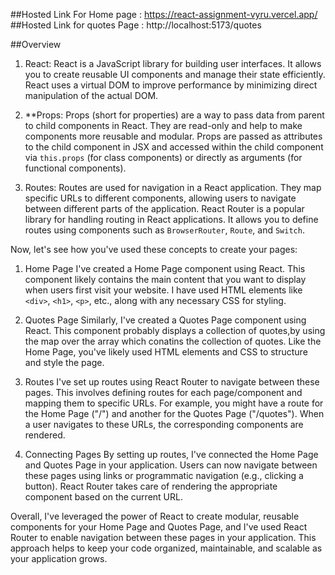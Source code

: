 
##Hosted Link For Home page : https://react-assignment-vyru.vercel.app/
<br>
##Hosted Link for quotes Page : http://localhost:5173/quotes

##Overview



1. React: React is a JavaScript library for building user interfaces. It allows you to create reusable UI components and manage their state efficiently. React uses a virtual DOM to improve performance by minimizing direct manipulation of the actual DOM.

2. **Props: Props (short for properties) are a way to pass data from parent to child components in React. They are read-only and help to make components more reusable and modular. Props are passed as attributes to the child component in JSX and accessed within the child component via `this.props` (for class components) or directly as arguments (for functional components).

3. Routes: Routes are used for navigation in a React application. They map specific URLs to different components, allowing users to navigate between different parts of the application. React Router is a popular library for handling routing in React applications. It allows you to define routes using components such as `BrowserRouter`, `Route`, and `Switch`.

Now, let's see how you've used these concepts to create your pages:

1. Home Page I've created a Home Page component using React. This component likely contains the main content that you want to display when users first visit your website. I  have used HTML elements like `<div>`, `<h1>`, `<p>`, etc., along with any necessary CSS for styling.

2. Quotes Page Similarly, I've created a Quotes Page component using React. This component probably displays a collection of quotes,by using the map over the array which conatins the collection of quotes. Like the Home Page, you've likely used HTML elements and CSS to structure and style the page.

3. Routes I've set up routes using React Router to navigate between these pages. This involves defining routes for each page/component and mapping them to specific URLs. For example, you might have a route for the Home Page ("/") and another for the Quotes Page ("/quotes"). When a user navigates to these URLs, the corresponding components are rendered.

4. Connecting Pages By setting up routes, I've connected the Home Page and Quotes Page in your application. Users can now navigate between these pages using links or programmatic navigation (e.g., clicking a button). React Router takes care of rendering the appropriate component based on the current URL.

Overall, I've leveraged the power of React to create modular, reusable components for your Home Page and Quotes Page, and I've used React Router to enable navigation between these pages in your application. This approach helps to keep your code organized, maintainable, and scalable as your application grows.
